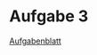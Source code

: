 # Aufgabe 3

[Aufgabenblatt][aufgabe3]

[aufgabe3]: https://luna.informatik.uni-mainz.de/compmod/cm1_assignments/03-Praktikum-Mengen-und-emergente-Komplexitaet.md
